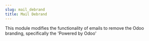 ```yaml
---
slug: mail_debrand
title: Mail Debrand
---
```

This module modifies the functionality of emails to remove the Odoo branding, specifically the 'Powered by Odoo'
